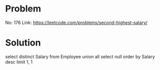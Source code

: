 # Problem

No: 176
Link: https://leetcode.com/problems/second-highest-salary/

# Solution

select distinct Salary from Employee union all select null order by Salary desc limit 1, 1
